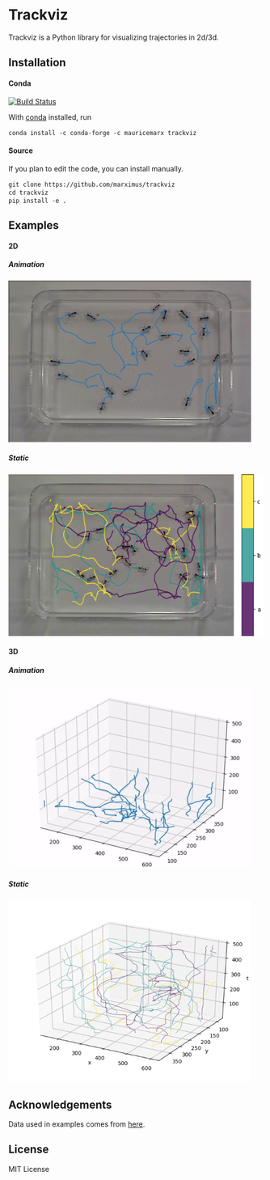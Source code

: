 # Trackviz
Trackviz is a Python library for visualizing trajectories in 2d/3d.

## Installation
#### Conda
[![Build Status](https://travis-ci.com/marximus/trackviz.svg?token=CtjJrWnW4aisgboytui7&branch=master)](https://travis-ci.com/marximus/trackviz)

With [conda](https://conda.io/docs/index.html) installed, run
```
conda install -c conda-forge -c mauricemarx trackviz
```

#### Source
If you plan to edit the code, you can install manually.
```
git clone https://github.com/marximus/trackviz
cd trackviz
pip install -e .
```

## Examples
#### 2D
##### Animation
![](examples/output/animate_2d.gif)
##### Static
<img src="examples/output/static_2d_color_labels.png" height="320">

#### 3D
##### Animation
![](examples/output/animate_3d.gif)
##### Static
<img src="examples/output/static_3d_color_labels.png" height="360">


## Acknowledgements
Data used in examples comes from [here](http://www.eecs.qmul.ac.uk/~andrea/thdt.html).

## License
MIT License
